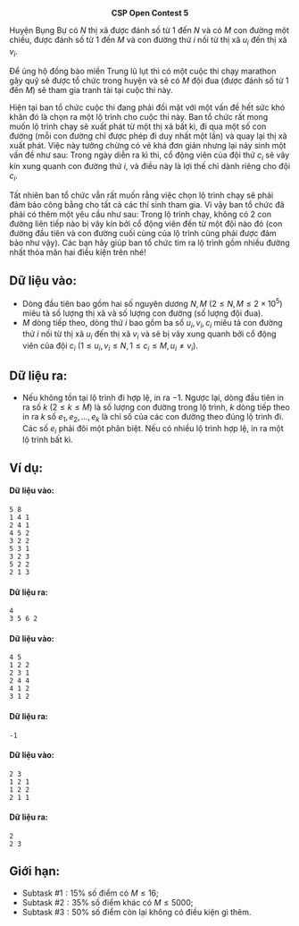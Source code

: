 **<center>CSP Open Contest 5</center>**

Huyện Bụng Bự có $N$ thị xã được đánh số từ $1$ đến $N$ và có $M$ con đường một chiều, được đánh số từ $1$ đến $M$ và con đường thứ $i$ nối từ thị xã $u_i$ đến thị xã $v_i$.

Để ủng hộ đồng bào miền Trung lũ lụt thì có một cuộc thi chạy marathon gây quỹ sẽ được tổ chức trong huyện và sẽ có $M$ đội đua (được đánh số từ $1$ đến $M$) sẽ tham gia tranh tài tại cuộc thi này.

Hiện tại ban tổ chức cuộc thi đang phải đối mặt với một vấn đề hết sức khó khăn đó là chọn ra một lộ trình cho cuộc thi này. Ban tổ chức rất mong muốn lộ trình chạy sẽ xuất phát từ một thị xã bất kì, đi qua một số con đường (mỗi con đường chỉ được phép đi duy nhất một lần) và quay lại thị xã xuất phát. Việc này tưởng chừng có vẻ khá đơn giản nhưng lại nảy sinh một vấn đề như sau: Trong ngày diễn ra kì thi, cổ động viên của đội thứ $c_i$ sẽ vây kín xung quanh con đường thứ $i$, và điều này là lợi thế chỉ dành riêng cho đội $c_i$.

Tất nhiên ban tổ chức vẫn rất muốn rằng việc chọn lộ trình chạy sẽ phải đảm bảo công bằng cho tất cả các thí sinh tham gia. Vì vậy ban tổ chức đã phải có thêm một yêu cầu như sau: Trong lộ trình chạy, không có $2$ con đường liên tiếp nào bị vây kín bởi cổ động viên đến từ một đội nào đó (con đường đầu tiên và con đường cuối cùng của lộ trình cũng phải được đảm bảo như vậy). Các bạn hãy giúp ban tổ chức tìm ra lộ trình gồm nhiều đường nhất thỏa mãn hai điều kiện trên nhé!

## Dữ liệu vào:
- Dòng đầu tiên bao gồm hai số nguyên dương $N, M\ (2 ≤ N, M ≤ 2 × 10^5)$ miêu tả số lượng thị xã và số lượng con đường (số lượng đội đua).
- $M$ dòng tiếp theo, dòng thứ $i$ bao gồm ba số $u_i, v_i, c_i$ miêu tả con đường thứ $i$ nối từ thị xã $u_i$ đến thị xã $v_i$ và sẽ bị vây xung quanh bởi cổ động viên của đội $c_i\ (1 ≤ u_i, v_i ≤ N, 1 ≤ c_i ≤ M, u_i ≠ v_i)$.

## Dữ liệu ra:
- Nếu không tồn tại lộ trình đi hợp lệ, in ra $-1$. Ngược lại, dòng đầu tiên in ra số $k\ (2 ≤ k ≤ M)$ là số lượng con đường trong lộ trình, $k$ dòng tiếp theo in ra $k$ số $e_1, e_2, …, e_k$ là chỉ số của các con đường theo đúng lộ trình đi. Các số $e_i$ phải đôi một phân biệt. Nếu có nhiều lộ trình hợp lệ, in ra một lộ trình bất kì.

## Ví dụ:
#### Dữ liệu vào:
```
5 8
1 4 1
2 4 1
4 5 2
3 2 2
5 3 1
3 2 3
5 2 2
2 1 3
```

#### Dữ liệu ra:
```
4
3 5 6 2
```

#### Dữ liệu vào:
```
4 5
1 2 2
2 3 1
2 4 4
4 1 2
3 1 2
```

#### Dữ liệu ra:
```
-1
```

#### Dữ liệu vào:
```
2 3
1 2 1
1 2 2
2 1 1
```

#### Dữ liệu ra:
```
2
2 3
```

## Giới hạn:
- Subtask $\#1: 15\%$ số điểm có $M ≤ 16$;
- Subtask $\#2: 35\%$ số điểm khác có $M ≤ 5000$;
- Subtask $\#3: 50\%$ số điểm còn lại không có điều kiện gì thêm.